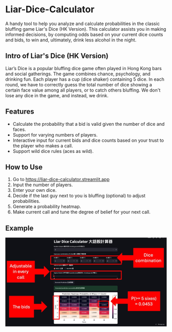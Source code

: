 # Liar-Dice-Calculator

A handy tool to help you analyze and calculate probabilities in the classic bluffing game Liar's Dice (HK Version).
This calculator assists you in making informed decisions, by computing odds based on your current dice counts and bids,
to win and, ultimately, drink less alcohol in the night.

## Intro of Liar's Dice (HK Version)

Liar’s Dice is a popular bluffing dice game often played in Hong Kong bars and social gatherings. The game combines chance, psychology, and drinking fun.
Each player has a cup (dice shaker) containing 5 dice.
In each round, we have to correctly guess the total number of dice showing a certain face value among all players, or to catch others bluffing.
We don't lose any dice in the game, and instead, we drink.

## Features
- Calculate the probability that a bid is valid given the number of dice and faces.
- Support for varying numbers of players.
- Interactive input for current bids and dice counts based on your trust to the player who makes a call.
- Support wild dice rules (aces as wild).

## How to Use
1. Go to https://liar-dice-calculator.streamlit.app
2. Input the number of players.
3. Enter your own dice.
4. Decide if the last guy next to you is bluffing (optional) to adjust probabilities.
5. Generate a probability heatmap.
6. Make current call and tune the degree of belief for your next call.

## Example
![Description of image](./img/example_of_liar_dice.jpg)
